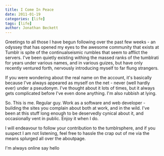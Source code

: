 ```yaml
---
title: I Come In Peace
date: 2011-01-19
categories: [life]
tags: [life]
author: Jonathan Beckett
---
```


Greetings to all those I have begun following over the past few weeks - an odyssey that has opened my eyes to the awesome community that exists at Tumblr is spite of the continualseismic rumbles that seem to afflict the servers. I've been quietly existing withing the massed ranks of the tumblrati for years under various names, and in various guizes, but have only recently ventured forth, nervously introducing myself to far flung strangers.

If you were wondering about the real name on the account, it's basically because I've always appeared as myself on the net - never (well hardly ever) under a pseudonym. I've thought about it lots of times, but it always gets complicated before I've even done anything. I'm also rubbish at lying.

So. This is me. Regular guy. Work as a software and web developer - building the sites you complain about both at work, and in the wild. I've been at this stuff long enough to be deservedly cynical about it, and occasionally vent in public. Enjoy it when I do.

I will endeavour to follow your contribution to the tumblrsphere, and if you suspect I am not listening, feel free to hassle the crap out of me via the means splurged all over the aboutpage.

I'm always online say hello 